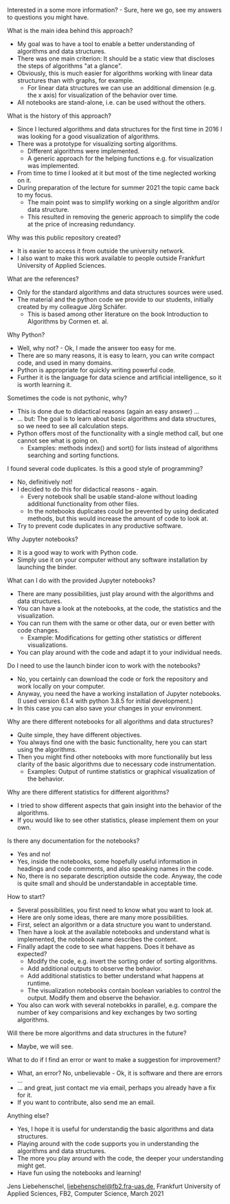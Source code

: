 Interested in a some more information? - Sure, here we go, see my answers to questions you might have.

What is the main idea behind this approach?
- My goal was to have a tool to enable a better understanding of algorithms and data structures.
- There was one main criterion: It should be a static view that discloses the steps of algorithms "at a glance".
- Obviously, this is much easier for algorithms working with linear data structures than with graphs, for example.
  - For linear data structures we can use an additional dimension (e.g. the x axis) for visualization of the behavior over time.
- All notebooks are stand-alone, i.e. can be used without the others.

What is the history of this approach?
- Since I lectured algorithms and data structures for the first time in 2016 I was looking for a good visualization of algorithms.
- There was a prototype for visualizing sorting algorithms.
  - Different algorithms were implemented.
  - A generic approach for the helping functions e.g. for visualization was implemented.
- From time to time I looked at it but most of the time neglected working on it.
- During preparation of the lecture for summer 2021 the topic came back to my focus.
  - The main point was to simplify working on a single algorithm and/or data structure.
  - This resulted in removing the generic approach to simplify the code at the price of increasing redundancy.

Why was this public repository created?
- It is easier to access it from outside the university network.
- I also want to make this work available to people outside Frankfurt University of Applied Sciences.

What are the references?
- Only for the standard algorithms and data structures sources were used.
- The material and the python code we provide to our students, initially created by my colleague Jörg Schäfer.
  - This is based among other literature on the book Introduction to Algorithms by Cormen et. al.

Why Python?
- Well, why not? - Ok, I made the answer too easy for me.
- There are so many reasons, it is easy to learn, you can write compact code, and used in many domains.
- Python is appropriate for quickly writing powerful code.
- Further it is the language for data science and artificial intelligence, so it is worth learning it.

Sometimes the code is not pythonic, why?
- This is done due to didactical reasons (again an easy answer) ...
- ... but: The goal is to learn about basic algorithms and data structures, so we need to see all calculation steps.
- Python offers most of the functionality with a single method call, but one cannot see what is going on.
  - Examples: methods index() and sort() for lists instead of algorithms searching and sorting functions.

I found several code duplicates. Is this a good style of programming?
- No, definitively not!
- I decided to do this for didactical reasons - again.
  - Every notebook shall be usable stand-alone without loading additional functionality from other files.
  - In the notebooks duplicates could be prevented by using dedicated methods, but this would increase the amount of code to look at.
- Try to prevent code duplicates in any productive software.

Why Jupyter notebooks?
- It is a good way to work with Python code.
- Simply use it on your computer without any software installation by launching the binder.

What can I do with the provided Jupyter notebooks?
- There are many possibilities, just play around with the algorithms and data structures.
- You can have a look at the notebooks, at the code, the statistics and the visualization.
- You can run them with the same or other data, our or even better with code changes.
  - Example: Modifications for getting other statistics or different visualizations.
- You can play around with the code and adapt it to your individual needs.

Do I need to use the launch binder icon to work with the notebooks?
- No, you certainly can download the code or fork the repository and work locally on your computer.
- Anyway, you need the have a working installation of Jupyter notebooks. (I used version 6.1.4 with python 3.8.5 for initial development.)
- In this case you can also save your changes in your environment.

Why are there different notebooks for all algorithms and data structures?
- Quite simple, they have different objectives.
- You always find one with the basic functionality, here you can start using the algorithms.
- Then you might find other notebooks with more functionalily but less clarity of the basic algorithms due to necessary code instrumentation.
  - Examples: Output of runtime statistics or graphical visualization of the behavior.

Why are there different statistics for different algorithms?
- I tried to show different aspects that gain insight into the behavior of the algorithms.
- If you would like to see other statistics, please implement them on your own.

Is there any documentation for the notebooks?
- Yes and no!
- Yes, inside the notebooks, some hopefully useful information in headings and code comments, and also speaking names in the code.
- No, there is no separate description outside the code. Anyway, the code is quite small and should be understandable in acceptable time.

How to start?
- Several possibilities, you first need to know what you want to look at.
- Here are only some ideas, there are many more possibilities.
- First, select an algorithm or a data structure you want to understand.
- Then have a look at the available notebooks and understand what is implemented, the notebook name describes the content.
- Finally adapt the code to see what happens. Does it behave as expected?
  - Modify the code, e.g. invert the sorting order of sorting algorithms.
  - Add additional outputs to observe the behavior.
  - Add additional statistics to better understand what happens at runtime.
  - The visualization notebooks contain boolean variables to control the output. Modify them and observe the behavior.
- You also can work with several notebokks in parallel, e.g. compare the number of key comparisions and key exchanges by two sorting algorithms.

Will there be more algorithms and data structures in the future?
- Maybe, we will see.

What to do if I find an error or want to make a suggestion for improvement?
- What, an error? No, unbelievable - Ok, it is software and there are errors ...
- ... and great, just contact me via email, perhaps you already have a fix for it.
- If you want to contribute, also send me an email.

Anything else?
- Yes, I hope it is useful for understandig the basic algorithms and data structures.
- Playing around with the code supports you in understanding the algorithms and data structures.
- The more you play around with the code, the deeper your understanding might get.
- Have fun using the notebooks and learning!

Jens Liebehenschel, liebehenschel@fb2.fra-uas.de, Frankfurt University of Applied Sciences, FB2, Computer Science, March 2021
